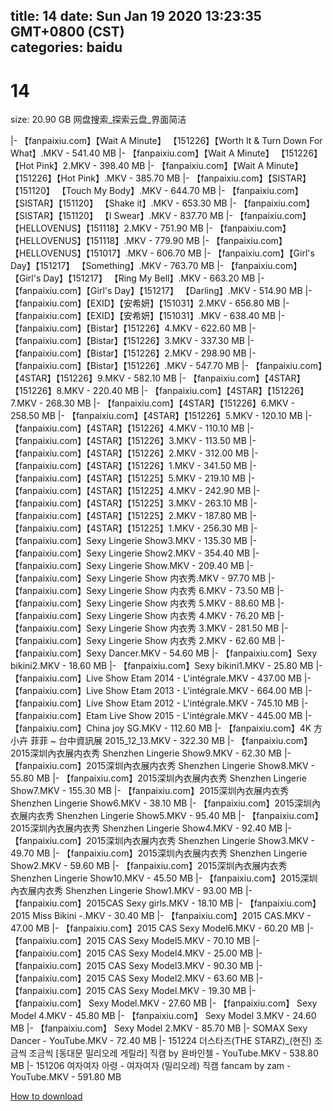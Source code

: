 
title: 14
date: Sun Jan 19 2020 13:23:35 GMT+0800 (CST)    
categories: baidu
---

# 14
size: 20.90 GB
 网盘搜索_探索云盘_界面简洁
 
|- 【fanpaixiu.com】【Wait A Minute】 【151226】【Worth It & Turn Down For What】.MKV - 541.40 MB
|- 【fanpaixiu.com】【Wait A Minute】 【151226】【Hot Pink】2.MKV - 398.40 MB
|- 【fanpaixiu.com】【Wait A Minute】 【151226】【Hot Pink】.MKV - 385.70 MB
|- 【fanpaixiu.com】【SISTAR】【151120】 【Touch My Body】.MKV - 644.70 MB
|- 【fanpaixiu.com】【SISTAR】【151120】 【Shake it】.MKV - 653.30 MB
|- 【fanpaixiu.com】【SISTAR】【151120】 【I Swear】.MKV - 837.70 MB
|- 【fanpaixiu.com】【HELLOVENUS】【151118】2.MKV - 751.90 MB
|- 【fanpaixiu.com】【HELLOVENUS】【151118】.MKV - 779.90 MB
|- 【fanpaixiu.com】【HELLOVENUS】【151017】.MKV - 606.70 MB
|- 【fanpaixiu.com】【Girl's Day】【151217】 【Something】.MKV - 763.70 MB
|- 【fanpaixiu.com】【Girl's Day】【151217】 【Ring My Bell】.MKV - 663.20 MB
|- 【fanpaixiu.com】【Girl's Day】【151217】 【Darling】.MKV - 514.90 MB
|- 【fanpaixiu.com】【EXID】【安希妍】【151031】2.MKV - 656.80 MB
|- 【fanpaixiu.com】【EXID】【安希妍】【151031】.MKV - 638.40 MB
|- 【fanpaixiu.com】【Bistar】【151226】4.MKV - 622.60 MB
|- 【fanpaixiu.com】【Bistar】【151226】3.MKV - 337.30 MB
|- 【fanpaixiu.com】【Bistar】【151226】2.MKV - 298.90 MB
|- 【fanpaixiu.com】【Bistar】【151226】.MKV - 547.70 MB
|- 【fanpaixiu.com】【4STAR】【151226】9.MKV - 582.10 MB
|- 【fanpaixiu.com】【4STAR】【151226】8.MKV - 220.40 MB
|- 【fanpaixiu.com】【4STAR】【151226】7.MKV - 268.30 MB
|- 【fanpaixiu.com】【4STAR】【151226】6.MKV - 258.50 MB
|- 【fanpaixiu.com】【4STAR】【151226】5.MKV - 120.10 MB
|- 【fanpaixiu.com】【4STAR】【151226】4.MKV - 110.10 MB
|- 【fanpaixiu.com】【4STAR】【151226】3.MKV - 113.50 MB
|- 【fanpaixiu.com】【4STAR】【151226】2.MKV - 312.00 MB
|- 【fanpaixiu.com】【4STAR】【151226】1.MKV - 341.50 MB
|- 【fanpaixiu.com】【4STAR】【151225】5.MKV - 219.10 MB
|- 【fanpaixiu.com】【4STAR】【151225】4.MKV - 242.90 MB
|- 【fanpaixiu.com】【4STAR】【151225】3.MKV - 263.10 MB
|- 【fanpaixiu.com】【4STAR】【151225】2.MKV - 187.80 MB
|- 【fanpaixiu.com】【4STAR】【151225】1.MKV - 256.30 MB
|- 【fanpaixiu.com】Sexy Lingerie Show3.MKV - 135.30 MB
|- 【fanpaixiu.com】Sexy Lingerie Show2.MKV - 354.40 MB
|- 【fanpaixiu.com】Sexy Lingerie Show.MKV - 209.40 MB
|- 【fanpaixiu.com】Sexy Lingerie Show 内衣秀.MKV - 97.70 MB
|- 【fanpaixiu.com】Sexy Lingerie Show 内衣秀 6.MKV - 73.50 MB
|- 【fanpaixiu.com】Sexy Lingerie Show 内衣秀 5.MKV - 88.60 MB
|- 【fanpaixiu.com】Sexy Lingerie Show 内衣秀 4.MKV - 76.20 MB
|- 【fanpaixiu.com】Sexy Lingerie Show 内衣秀 3.MKV - 281.50 MB
|- 【fanpaixiu.com】Sexy Lingerie Show 内衣秀 2.MKV - 62.60 MB
|- 【fanpaixiu.com】Sexy Dancer.MKV - 54.60 MB
|- 【fanpaixiu.com】Sexy bikini2.MKV - 18.60 MB
|- 【fanpaixiu.com】Sexy bikini1.MKV - 25.80 MB
|- 【fanpaixiu.com】Live Show Etam 2014 - L'intégrale.MKV - 437.00 MB
|- 【fanpaixiu.com】Live Show Etam 2013 - L'intégrale.MKV - 664.00 MB
|- 【fanpaixiu.com】Live Show Etam 2012 - L'intégrale.MKV - 745.10 MB
|- 【fanpaixiu.com】Etam Live Show 2015 - L'intégrale.MKV - 445.00 MB
|- 【fanpaixiu.com】China joy SG.MKV - 112.60 MB
|- 【fanpaixiu.com】4K 方小卉 菲菲 ~ 台中資訊展 2015_12_13.MKV - 322.30 MB
|- 【fanpaixiu.com】2015深圳內衣展内衣秀 Shenzhen Lingerie Show9.MKV - 62.30 MB
|- 【fanpaixiu.com】2015深圳內衣展内衣秀 Shenzhen Lingerie Show8.MKV - 55.80 MB
|- 【fanpaixiu.com】2015深圳內衣展内衣秀 Shenzhen Lingerie Show7.MKV - 155.30 MB
|- 【fanpaixiu.com】2015深圳內衣展内衣秀 Shenzhen Lingerie Show6.MKV - 38.10 MB
|- 【fanpaixiu.com】2015深圳內衣展内衣秀 Shenzhen Lingerie Show5.MKV - 95.40 MB
|- 【fanpaixiu.com】2015深圳內衣展内衣秀 Shenzhen Lingerie Show4.MKV - 92.40 MB
|- 【fanpaixiu.com】2015深圳內衣展内衣秀 Shenzhen Lingerie Show3.MKV - 49.70 MB
|- 【fanpaixiu.com】2015深圳內衣展内衣秀 Shenzhen Lingerie Show2.MKV - 59.60 MB
|- 【fanpaixiu.com】2015深圳內衣展内衣秀 Shenzhen Lingerie Show10.MKV - 45.50 MB
|- 【fanpaixiu.com】2015深圳內衣展内衣秀 Shenzhen Lingerie Show1.MKV - 93.00 MB
|- 【fanpaixiu.com】2015CAS Sexy girls.MKV - 18.10 MB
|- 【fanpaixiu.com】2015 Miss Bikini -.MKV - 30.40 MB
|- 【fanpaixiu.com】2015 CAS.MKV - 47.00 MB
|- 【fanpaixiu.com】2015 CAS Sexy Model6.MKV - 60.20 MB
|- 【fanpaixiu.com】2015 CAS Sexy Model5.MKV - 70.10 MB
|- 【fanpaixiu.com】2015 CAS Sexy Model4.MKV - 25.00 MB
|- 【fanpaixiu.com】2015 CAS Sexy Model3.MKV - 90.30 MB
|- 【fanpaixiu.com】2015 CAS Sexy Model2.MKV - 63.60 MB
|- 【fanpaixiu.com】2015 CAS Sexy Model.MKV - 19.30 MB
|- 【fanpaixiu.com】 Sexy Model.MKV - 27.60 MB
|- 【fanpaixiu.com】 Sexy Model 4.MKV - 45.80 MB
|- 【fanpaixiu.com】 Sexy Model 3.MKV - 24.60 MB
|- 【fanpaixiu.com】 Sexy Model 2.MKV - 85.70 MB
|- SOMAX Sexy Dancer - YouTube.MKV - 72.40 MB
|- 151224 더스타즈(THE STARZ)_(현진) 조금씩 조금씩 [동대문 밀리오레 게릴라] 직캠 by 욘바인첼 - YouTube.MKV - 538.80 MB
|- 151206 여자여자 아령 - 여자여자 (밀리오레) 직캠 fancam by zam - YouTube.MKV - 591.80 MB

[How to download](https://bpcam.bemobtrk.com/go/2ceec3aa-1ca2-46d6-b9ff-aaa5c184517c?jno=106)
